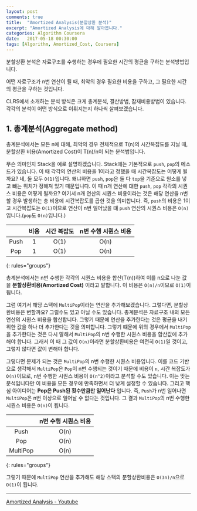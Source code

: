 ```yaml
---
layout: post
comments: true
title:  "Amortized Analysis(분할상환 분석)"
excerpt: "Amortized Analysis에 대해 알아봅니다."
categories: Algorithm Coursera
date:   2017-05-18 00:30:00
tags: [Algorithm, Amortized_Cost, Coursera]
---
```


분할상환 분석은 자료구조를 수행하는 경우에 필요한 시간의 평균을 구하는 분석방법입니다.
<div class="message">
  어떤 자료구조가 n번 연산이 될 때, 최악의 경우 필요한 비용을 구하고, 그 필요한 시간의 평균을 구하는 것입니다.
</div>

CLRS에서 소개하는 분석 방식은 크게 총계분석, 결산방법, 잠재비용방법이 있습니다. 각각의 분석이 어떤 방식으로 이뤄지는지 하나씩 살펴보겠습니다.

## 1. 총계분석(Aggregate method)

<div class="message">
  총계분석에서는 모든 n에 대해, 최악의 경우 전체적으로 T(n)의 시간복잡도를 지닐 때, 분할상환 비용(Amortized Cost)이 T(n)/n이 되는 분석법입니다.
</div>

무슨 의미인지 Stack을 예로 설명하겠습니다. Stack에는 기본적으로 `push`, `pop`의 메소드가 있습니다. 이 때 각각의 연산의 비용을 1이라고 정했을 때 시간복잡도는 어떻게 될까요? 네, 둘 모두 `O(1)`입니다. 왜냐하면 `push`, `pop`은 둘 다 `top`을 기준으로 원소를 넣고 뺴는 위치가 정해져 있기 때문입니다. 이 때 n개 연산에 대한 `push`, `pop` 각각의 시퀀스 비용은 어떻게 될까요? 여기서 n개 연산의 시퀀스 비용이라는 것은 해당 연산을 n번 할 경우 발생하는 총 비용에 시간복잡도를 곱한 것을 의미합니다. 즉, `push`의 비용은 1이고 시간복잡도는 `O(1)`이므로 연산이 n번 일어났을 떄 `push` 연산의 시퀀스 비용은 `O(n)`입니다.(`pop`도 `O(n)`입니다.)

| | 비용   | 시간 복잡도 | n번 수행 시퀀스 비용 |
|:--------:|:-------:|:-------:|:-------:|
|  Push      |   1     | O(1) | O(n) |
|  Pop      |   1     | O(1) | O(n) |
{: rules="groups"}

총계분석에서는 n번 수행한 각각의 시퀀스 비용을 합산(T(n))하여 이를 n으로 나눈 값을 **분할상환비용(Amortized Cost)** 이라고 말합니다. 이 비용은 `O(n)/n`이므로 `O(1)`이 됩니다.


그럼 여기서 해당 스택에 `MultiPop`이라는 연산을 추가해보겠습니다. 그렇다면, 분할상환비용은 변할까요? 그럴수도 있고 아닐 수도 있습니다. 총계분석은 자료구조 내의 모든 연산의 시퀀스 비용을 합산합니다. 그렇기 때문에 연산을 추가한다는 것은 평균을 내기 위한 값을 하나 더 추가한다는 것을 의미합니다. 그렇기 떄문에 위의 경우에서 `MultiPop`을 추가한다는 것은 다시 말해서 `MultiPop`의 n번 수행한 시퀀스 비용을 합산값에 추가해야 합니다. 그래서 이 때 그 값이 `O(n)`이라면 분할상환비용은 여전히 `O(1)`일 것이고, 그렇지 않다면 값이 변해야 합니다.

그렇다면 문제가 되는 것은 `MultiPop`의 n번 수행한 시퀀스 비용입니다. 이를 코드 기반으로 생각해서 `MultiPop`은 `Pop`이 n번 수행되는 것이기 때문에 비용이 `n`, 시간 복잡도가 `O(n)`이므로, n번 수행한 시퀀스 비용이 `O(n^2)`이라고 분석할 수도 있습니다. 이는 맞는 분석입니다만 이 비용을 모든 경우에 만족하면서 더 낮게 설정할 수 있습니다. 그리고 핵심 아이디어는 **Pop은 Push된 횟수만큼만 일어난다** 입니다. 즉, `Push`가 n번 일어나면 `MultiPop`은 n번 이상으로 일어날 수 없다는 것입니다. 그 결과 `MultiPop`의 n번 수행한 시퀀스 비용은 `O(n)`이 됩니다.

| | n번 수행 시퀀스 비용 |
|:--------:|:-------:|
|  Push | O(n) |
|  Pop  | O(n) |
|  MultiPop  | O(n) |
{: rules="groups"}

그렇기 때문에 `MultiPop` 연산을 추가해도 해당 스택의 분할상환비용은 `O(3n)/n`으로 `O(1)`이 됩니다.



-----

[Amortized Analysis - Youtube](https://www.youtube.com/watch?v=U5XKyIVy2Vc)
